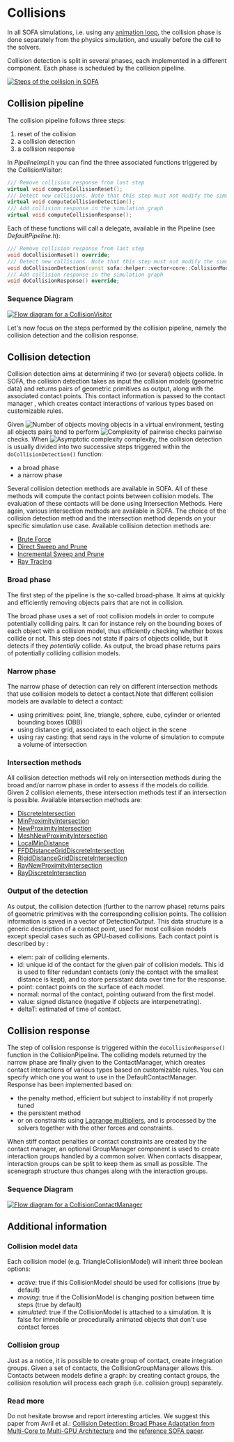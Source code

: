 Collisions
==========

In all SOFA simulations, i.e. using any [animation loop](https://www.sofa-framework.org/community/doc/main-principles/animationloop-and-visitors/), the collision phase is done separately from the physics simulation, and usually before the call to the solvers.

Collision detection is split in several phases, each implemented in a different component. Each phase is scheduled by the collision pipeline.

<a href="https://github.com/sofa-framework/doc/blob/master/images/collision/CollisionSteps.png?raw=true"><img src="https://github.com/sofa-framework/doc/blob/master/images/collision/CollisionSteps.png?raw=true" title="Steps of the collision in SOFA"/></a>

Collision pipeline
------------------

The collision pipeline follows three steps:

  1. reset of the collision
  2. a collision detection
  3. a collision response

In _PipelineImpl.h_ you can find the three associated functions triggered by the CollisionVisitor:
``` cpp
/// Remove collision response from last step
virtual void computeCollisionReset();
/// Detect new collisions. Note that this step must not modify the simulation graph
virtual void computeCollisionDetection();
/// Add collision response in the simulation graph
virtual void computeCollisionResponse();
```

Each of these functions will call a delegate, available in the Pipeline (see _DefaultPipeline.h_):
``` cpp
/// Remove collision response from last step
void doCollisionReset() override;
/// Detect new collisions. Note that this step must not modify the simulation graph
void doCollisionDetection(const sofa::helper::vector<core::CollisionModel*>& collisionModels) override;
/// Add collision response in the simulation graph
void doCollisionResponse() override;
```


### Sequence Diagram

<a href="https://github.com/sofa-framework/doc/blob/master/images/collision/CollisionVisitor.png?raw=true"><img src="https://github.com/sofa-framework/doc/blob/master/images/collision/CollisionVisitor.png?raw=true" title="Flow diagram for a CollisionVisitor"/></a>

Let's now focus on the steps performed by the collision pipeline, namely the collision detection and the collision response.





Collision detection
-------------------

Collision detection aims at determining if two (or several) objects collide. In SOFA, the collision detection takes as input the collision models (geometric data) and returns pairs of geometric primitives as output, along with the associated contact points. This contact information is passed to the contact manager , which creates contact interactions of various types based on customizable rules.

Given <img class="latex" src="https://latex.codecogs.com/png.latex?n" title="Number of objects" /> moving objects in a virtual environment, testing all objects pairs tend to perform <img class="latex" src="https://latex.codecogs.com/png.latex?n^2" title="Complexity of pairwise checks" /> pairwise checks. When <img class="latex" src="https://latex.codecogs.com/png.latex?%20\mathcal{O%20}(n^2)" title="Asymptotic complexity" /> complexity, the collision detection is usually divided into two successive steps triggered within the ```doCollisionDetection()``` function:

- a broad phase
- a narrow phase


Several collision detection methods are available in SOFA. All of these methods will compute the contact points between collision models. The evaluation of these contacts will be done using Intersection Methods. Here again, various intersection methods are available in SOFA. The choice of the collision detection method and the intersection method depends on your specific simulation use case.
Available collision detection methods are:

- [Brute Force](https://www.sofa-framework.org/community/doc/components/collision/detection-brute-force)
- [Direct Sweep and Prune](https://www.sofa-framework.org/community/doc/components/collision/detection-sweep-and-prune/)
- [Incremental Sweep and Prune](https://www.sofa-framework.org/community/doc/components/collision/detection-sap-incremental/)
- [Ray Tracing](https://www.sofa-framework.org/community/doc/components/collision/detection-ray-tracing)


### Broad phase

The first step of the pipeline is the so-called broad-phase. It aims at quickly and efficiently removing objects pairs that are not in collision.

The broad phase uses a set of root collision models in order to compute potentially colliding pairs. It can for instance rely on the bounding boxes of each object with a collision model, thus efficiently checking whether boxes collide or not. This step does not state if pairs of objects collide, but it detects if they *potentially* collide. As output, the broad phase returns pairs of potentially colliding collision models.


### Narrow phase

The narrow phase of detection can rely on different intersection methods that use collision models to detect a contact.Note that different collision models are available to detect a contact:

  - using primitives: point, line, triangle, sphere, cube, cylinder or oriented bounding boxes (OBB)
  - using distance grid, associated to each object in the scene
  - using ray casting: that send rays in the volume of simulation to compute a volume of intersection


### Intersection methods

All collision detection methods will rely on intersection methods during the broad and/or narrow phase in order to assess if the models do collide. Given 2 collision elements, these intersection methods test if an intersection is possible.
Available intersection methods are:

- [DiscreteIntersection](https://www.sofa-framework.org/community/doc/components/collision/intersection-methods/)
- [MinProximityIntersection](https://www.sofa-framework.org/community/doc/components/collision/intersection-methods/)
- [NewProximityIntersection](https://www.sofa-framework.org/community/doc/components/collision/intersection-methods/)
- [MeshNewProximityIntersection](https://www.sofa-framework.org/community/doc/components/collision/intersection-methods/)
- [LocalMinDistance](https://www.sofa-framework.org/community/doc/components/collision/intersection-methods/)
- [FFDDistanceGridDiscreteIntersection](https://www.sofa-framework.org/community/doc/components/collision/intersection-methods/)
- [RigidDistanceGridDiscreteIntersection](https://www.sofa-framework.org/community/doc/components/collision/intersection-methods/)
- [RayNewProximityIntersection](https://www.sofa-framework.org/community/doc/components/collision/intersection-methods/)
- [RayDiscreteIntersection](https://www.sofa-framework.org/community/doc/components/collision/intersection-methods/)


### Output of the detection

As output, the collision detection (further to the narrow phase) returns pairs of geometric primitives with the corresponding collision points. The collision information is saved in a vector of DetectionOutput. This data structure is a generic description of a contact point, used for most collision models except special cases such as GPU-based collisions.
Each contact point is described by :

- elem: pair of colliding elements.
- id: unique id of the contact for the given pair of collision models. This id is used to filter redundant contacts (only the contact with the smallest distance is kept), and to store persistant data over time for the response.
- point: contact points on the surface of each model.
- normal: normal of the contact, pointing outward from the first model.
- value: signed distance (negative if objects are interpenetrating).
- deltaT: estimated of time of contact.



Collision response
------------------

The step of collision response is triggered within the ```doCollisionResponse()``` function in the CollisionPipeline. The colliding models returned by the narrow phase are finally given to the ContactManager, which creates contact interactions of various types based on customizable rules. You can specify which one you want to use in the DefaultContactManager. Response has been implemented based on:

- the penalty method, efficient but subject to instability if not properly tuned
- the persistent method
- or on constraints using [Lagrange multipliers](https://www.sofa-framework.org/community/doc/simulation-principles/constraint/lagrange-constraint/), and is processed by the solvers together with the other forces and constraints.

When stiff contact penalties or contact constraints are created by the contact manager, an optional GroupManager component is used to create interaction groups handled by a common solver. When contacts disappear, interaction groups can be split to keep them as small as possible. The scenegraph structure thus changes along with the interaction groups.


### Sequence Diagram

<a href="https://github.com/sofa-framework/doc/blob/master/images/collision/CollisionContactManager.png?raw=true"><img src="https://github.com/sofa-framework/doc/blob/master/images/collision/CollisionContactManager.png?raw=true" title="Flow diagram for a CollisionContactManager"/></a>





Additional information
----------------------

### Collision model data

Each collision model (e.g. TriangleCollisionModel) will inherit three boolean options:

- _active_: true if this CollisionModel should be used for collisions (true by default)
- _moving_: true if the CollisionModel is changing position between time steps (true by default)
- _simulated_: true if the CollisionModel is attached to a simulation. It is false for immobile or procedurally animated objects that don't use contact forces

### Collision group

Just as a notice, it is possible to create group of contact, create integration groups. Given a set of contacts, the CollisionGroupManager allows this. Contacts between models define a graph: by creating contact groups, the collision resolution will process each graph (i.e. collision group) separately.


### Read more

Do not hesitate browse and report interesting articles.
We suggest this paper from Avril et al.: [Collision Detection: Broad Phase Adaptation from Multi-Core to Multi-GPU Architecture](https://hal.archives-ouvertes.fr/hal-01018759/ ) and the [reference SOFA paper](https://hal.inria.fr/hal-00681539/).